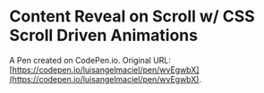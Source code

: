 # Content Reveal on Scroll w/ CSS Scroll Driven Animations

A Pen created on CodePen.io. Original URL: [https://codepen.io/luisangelmaciel/pen/wvEgwbX](https://codepen.io/luisangelmaciel/pen/wvEgwbX).

